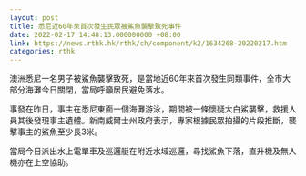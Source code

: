 ```yaml
---
layout: post
title: 悉尼近60年來首次發生民眾被鯊魚襲擊致死事件
date: 2022-02-17 14:48:13.000000000 +08:00
link: https://news.rthk.hk/rthk/ch/component/k2/1634268-20220217.htm
categories: rthk
---
```


澳洲悉尼一名男子被鯊魚襲擊致死，是當地近60年來首次發生同類事件，全市大部分海灘今日關閉，當局呼籲居民避免落水。

事發在昨日，事主在悉尼東面一個海灘游泳，期間被一條懷疑大白鯊襲擊，救援人員其後發現事主遺體。新南威爾士州政府表示，專家根據民眾拍攝的片段推斷，襲擊事主的鯊魚至少長3米。

當局今日派出水上電單車及巡邏艇在附近水域巡邏，尋找鯊魚下落，直升機及無人機亦在上空協助。

